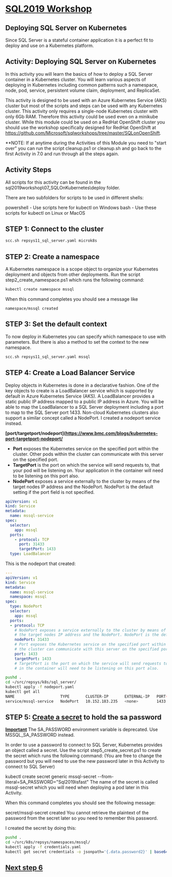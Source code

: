# **[SQL2019 Workshop](https://github.com/microsoft/sqlworkshops-sql2019workshop/blob/master/sql2019workshop/07_SQLOnKubernetes.md)**

## Deploying SQL Server on Kubernetes

Since SQL Server is a stateful container application it is a perfect fit to deploy and use on a Kubernetes platform.

## Activity: Deploying SQL Server on Kubernetes

In this activity you will learn the basics of how to deploy a SQL Server container in a Kubernetes cluster. You will learn various aspects of deploying in Kubernetes including common patterns such a namespace, node, pod, service, persistent volume claim, deployment, and ReplicaSet.

This activity is designed to be used with an Azure Kubernetes Service (AKS) cluster but most of the scripts and steps can be used with any Kubernetes cluster. This activity only requires a single-node Kubernetes cluster with only 6Gb RAM. Therefore this activity could be used even on a minikube cluster. While this module could be used on a RedHat OpenShift cluster you should use the workshop specifically designed for RedHat OpenShift at <https://github.com/Microsoft/sqlworkshops/tree/master/SQLonOpenShift>.

**NOTE: If at anytime during the Activities of this Module you need to "start over" you can run the script cleanup.ps1 or cleanup.sh and go back to the first Activity in 7.0 and run through all the steps again.

## Activity Steps

All scripts for this activity can be found in the sql2019workshop\07_SQLOnKubernetes\deploy folder.

There are two subfolders for scripts to be used in different shells:

powershell - Use scripts here for kubectl on Windows
bash - Use these scripts for kubectl on Linux or MacOS

## STEP 1: Connect to the cluster

```bash
scc.sh repsys11_sql_server.yaml microk8s
```

## STEP 2: Create a namespace

A Kubernetes namespace is a scope object to organize your Kubernetes deployment and objects from other deployments. Run the script step2_create_namespace.ps1 which runs the following command:

```bash
kubectl create namespace mssql
```

When this command completes you should see a message like

```namespace/mssql created```

## STEP 3: Set the default context

To now deploy in Kubernetes you can specify which namespace to use with parameters. But there is also a method to set the context to the new namespace.

```bash
scc.sh repsys11_sql_server.yaml mssql
```

## STEP 4: Create a Load Balancer Service

Deploy objects in Kubernetes is done in a declarative fashion. One of the key objects to create is a LoadBalancer service which is supported by default in Azure Kubernetes Service (AKS). A LoadBalancer provides a static public IP address mapped to a public IP address in Azure. You will be able to map the LoadBalancer to a SQL Server deployment including a port to map to the SQL Server port 1433. Non-cloud Kubernetes clusters also support a similar concept called a NodePort.
I created a nodeport service instead.

**[port/targetport/nodeport](<https://www.bmc.com/blogs/kubernetes-port-targetport-nodeport/>**

- **Port** exposes the Kubernetes service on the specified port within the cluster. Other pods within the cluster can communicate with this server on the specified port.
- **TargetPort** is the port on which the service will send requests to, that your pod will be listening on. Your application in the container will need to be listening on this port also.
- **NodePort** exposes a service externally to the cluster by means of the target nodes IP address and the NodePort. NodePort is the default setting if the port field is not specified.

```yaml
apiVersion: v1
kind: Service
metadata:
  name: mssql-service
spec:
  selector:
    app: mssql
  ports:
    - protocol: TCP
      port: 31433
      targetPort: 1433
  type: LoadBalancer
```

This is the nodeport that created:

```yaml
---
apiVersion: v1
kind: Service
metadata:
  name: mssql-service
  namespace: mssql
spec:
  type: NodePort
  selector:
    app: mssql
  ports:
  - protocol: TCP
    # NodePort exposes a service externally to the cluster by means of
    # the target nodes IP address and the NodePort. NodePort is the default setting if the port field is not specified.
    nodePort: 31433
    # Port exposes the Kubernetes service on the specified port within the cluster. Other pods within 
    # the cluster can communicate with this server on the specified port.
    port: 1433
    targetPort: 1433
    # TargetPort is the port on which the service will send requests to, that your pod will be listening on. Your application 
    # in the container will need to be listening on this port also.
```

```bash
pushd .
cd ~/src/repsys/k8s/sql_server/
kubectl apply -f nodeport.yaml
kubectl get all               
NAME                    TYPE       CLUSTER-IP       EXTERNAL-IP   PORT(S)          AGE
service/mssql-service   NodePort   10.152.183.235   <none>        1433:31433/TCP   4s
```

## STEP 5: **[Create a secret](https://kubernetes.io/docs/tasks/configmap-secret/managing-secret-using-kubectl/)** to hold the sa password

**[Important](https://learn.microsoft.com/en-us/sql/linux/sql-server-linux-kubernetes-best-practices-statefulsets?view=sql-server-ver16)** The SA_PASSWORD environment variable is deprecated. Use MSSQL_SA_PASSWORD instead.

In order to use a password to connect to SQL Server, Kubernetes provides an object called a secret. Use the script step5_create_secret.ps1 to create the secret which runs the following command: (You are free to change the password but you will need to use the new password later in this Activity to connect to SQL Server)

kubectl create secret generic mssql-secret --from-literal=SA_PASSWORD="Sql2019isfast"
The name of the secret is called mssql-secret which you will need when deploying a pod later in this Activity.

When this command completes you should see the following message:

secret/mssql-secret created
You cannot retrieve the plaintext of the password from the secret later so you need to remember this password.

I created the secret by doing this:

```bash
pushd .
cd ~/src/k8s/repsys/namespaces/mssql/
kubectl apply -f credentials.yaml 
kubectl get secret credentials -o jsonpath='{.data.password2}' | base64 --decode
```

## **[Next step 6](https://github.com/microsoft/sqlworkshops-sql2019workshop/blob/master/sql2019workshop/07_SQLOnKubernetes.md)**
